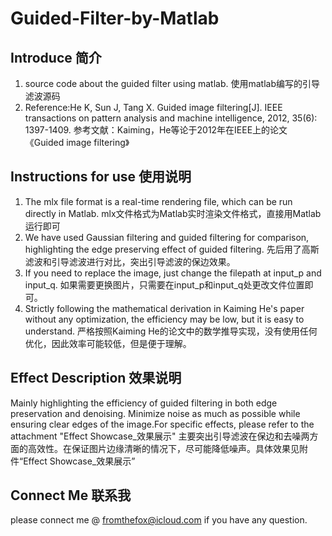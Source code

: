 # Guided-Filter-by-Matlab

## Introduce 简介
1. source code about the guided filter using matlab.
使用matlab编写的引导滤波源码
2. Reference:He K, Sun J, Tang X. Guided image filtering[J]. IEEE transactions on pattern analysis and machine intelligence, 2012, 35(6): 1397-1409.
参考文献：Kaiming，He等论于2012年在IEEE上的论文《Guided image filtering》

## Instructions for use 使用说明
1. The mlx file format is a real-time rendering file, which can be run directly in Matlab.
mlx文件格式为Matlab实时渲染文件格式，直接用Matlab运行即可
2. We have used Gaussian filtering and guided filtering for comparison, highlighting the edge preserving effect of guided filtering.
先后用了高斯滤波和引导滤波进行对比，突出引导滤波的保边效果。
3. If you need to replace the image, just change the filepath at input_p and input_q.
如果需要更换图片，只需要在input_p和input_q处更改文件位置即可。
4. Strictly following the mathematical derivation in Kaiming He's paper without any optimization, the efficiency may be low, but it is easy to understand.
严格按照Kaiming He的论文中的数学推导实现，没有使用任何优化，因此效率可能较低，但是便于理解。

## Effect Description 效果说明
Mainly highlighting the efficiency of guided filtering in both edge preservation and denoising. Minimize noise as much as possible while ensuring clear edges of the image.For specific effects, please refer to the attachment "Effect Showcase_效果展示"
主要突出引导滤波在保边和去噪两方面的高效性。在保证图片边缘清晰的情况下，尽可能降低噪声。具体效果见附件“Effect Showcase_效果展示”

## Connect Me 联系我
please connect me @ fromthefox@icloud.com if you have any question.
